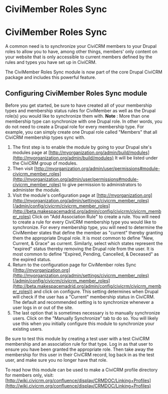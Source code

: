 # CiviMember Roles Sync

# CiviMember Roles Sync

A common need is to synchronize your CiviCRM members to your Drupal roles to allow you to have, among other things, members' only content on your website that is only accessible to current members defined by the rules and types you have set up in CiviCRM.

The CiviMember Roles Sync module is now part of the core Drupal CiviCRM package and includes this powerful feature.

## Configuring CiviMember Roles Sync module

Before you get started, be sure to have created all of your membership types and membership status rules for CiviMember as well as the Drupal role(s) you would like to synchronize them with. **Note** : More than one membership type can synchronize with one Drupal role. In other words, you do not need to create a Drupal role for every membership type. For example, you can simply create one Drupal role called "Members" that all CiviCRM membership types sync with.

1. The first step is to enable the module by going to your Drupal site's modules page at [http://myorganization.org/admin/build/modules](http://myorganization.org/admin/build/modules) It will be listed under the CiviCRM group of modules.
1. Then visit [http://myorganization.org/admin/user/permissions#module-civicrm_member_roles](http://myorganization.org/admin/user/permissions#module-civicrm_member_roles) to give permission to administrators to administer the module.
1. Visit the module's configuration page at [http://myorganization.org](http://myorganization.org/admin/settings/civicrm_member_roles)[/admin/config/civicrm/civicrm_member_roles](http://beta.makespacemadrid.org/admin/config/civicrm/civicrm_member_roles)
 Click on "Add Association Rule" to create a rule. You will need to create a rule for every CiviCRM membership type you would like to synchronize. For every membership type, you will need to determine the CiviMember states that define the member as "current" thereby granting them the appropriate Drupal role. It is most common to define "New, Current, & Grace" as current. Similarly, select which states represent the "expired" status thereby removing the Drupal role from the user. It is most common to define "Expired, Pending, Cancelled, & Deceased" as the expired status.
1. Return to the configuration page for CiviMember roles Sync ([http://myorganization.org](http://myorganization.org/admin/settings/civicrm_member_roles)[/admin/config/civicrm/civicrm_member_roles](http://beta.makespacemadrid.org/admin/config/civicrm/civicrm_member_roles)) and click on configure. This setting determines when Drupal will check if the user has a "Current" membership status in CiviCRM. The default and recommended setting is to synchronize whenever a user logs in or out of the site.
1. The last option that is sometimes necessary is to manually synchronize users. Click on the "Manually Synchronize" tab to do so. You will likely use this when you initially configure this module to synchronize your existing users.

Be sure to test this module by creating a test user with a test CiviCRM membership and an association rule for that type. Log in as that user to ensure you have been granted the appropriate role. Then take away the membership for this user in their CiviCRM record, log back in as the test user, and make sure you no longer have that role.

To read how this module can be used to make a CiviCRM profile directory for members only, visit: [http://wiki.civicrm.org/confluence/display/CRMDOC/Linking+Profiles](http://wiki.civicrm.org/confluence/display/CRMDOC/Linking+Profiles)